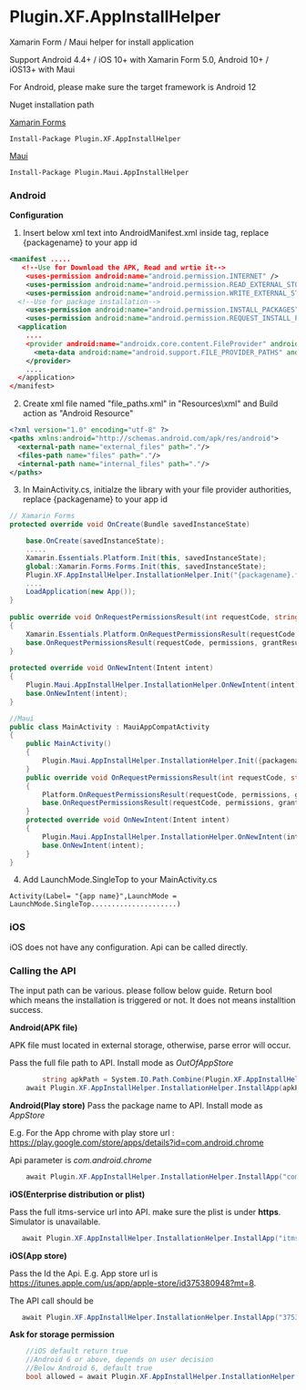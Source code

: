 # Plugin.XF.AppInstallHelper
Xamarin Form / Maui helper for install application

Support Android 4.4+ / iOS 10+ with Xamarin Form 5.0, Android 10+ / iOS13+ with Maui

For Android, please make sure the target framework is Android 12

Nuget installation path

[Xamarin Forms](https://www.nuget.org/packages/Plugin.XF.AppInstallHelper/)
```
Install-Package Plugin.XF.AppInstallHelper
```
[Maui](https://www.nuget.org/packages/Plugin.Maui.AppInstallHelper/)
```
Install-Package Plugin.Maui.AppInstallHelper
```
### Android

**Configuration**
1. Insert below xml text into AndroidManifest.xml inside <application> tag, replace {packagename} to your app id
  
``` xml
<manifest .....
   <!--Use for Download the APK, Read and wrtie it-->
	<uses-permission android:name="android.permission.INTERNET" />
	<uses-permission android:name="android.permission.READ_EXTERNAL_STORAGE" />
	<uses-permission android:name="android.permission.WRITE_EXTERNAL_STORAGE" />
  <!--Use for package installation-->
	<uses-permission android:name="android.permission.INSTALL_PACKAGES" />
	<uses-permission android:name="android.permission.REQUEST_INSTALL_PACKAGES" />
  <application 
    ....
    <provider android:name="androidx.core.content.FileProvider" android:authorities="{packagename}.fileprovider" android:exported="false" android:grantUriPermissions="true">
      <meta-data android:name="android.support.FILE_PROVIDER_PATHS" android:resource="@xml/file_paths" />
    </provider>
    ....
  </application>
</manifest>
```

2. Create xml file named "file_paths.xml" in "Resources\xml" and Build action as "Android Resource"
``` xml
<?xml version="1.0" encoding="utf-8" ?>
<paths xmlns:android="http://schemas.android.com/apk/res/android">
  <external-path name="external_files" path="."/>
  <files-path name="files" path="."/>
  <internal-path name="internal_files" path="."/>
</paths>
```

3. In MainActivity.cs, initialze the library with your file provider authorities, replace {packagename} to your app id
```C#
// Xamarin Forms
protected override void OnCreate(Bundle savedInstanceState)

    base.OnCreate(savedInstanceState);
    .....
    Xamarin.Essentials.Platform.Init(this, savedInstanceState);
    global::Xamarin.Forms.Forms.Init(this, savedInstanceState);
    Plugin.XF.AppInstallHelper.InstallationHelper.Init("{packagename}.fileprovider");
    ....
    LoadApplication(new App());
}
  
public override void OnRequestPermissionsResult(int requestCode, string[] permissions, [GeneratedEnum] Android.Content.PM.Permission[] grantResults)
{
	Xamarin.Essentials.Platform.OnRequestPermissionsResult(requestCode, permissions, grantResults);
	base.OnRequestPermissionsResult(requestCode, permissions, grantResults);
}
   
protected override void OnNewIntent(Intent intent)
{
	Plugin.Maui.AppInstallHelper.InstallationHelper.OnNewIntent(intent);
	base.OnNewIntent(intent);
}
```
```C#
//Maui
public class MainActivity : MauiAppCompatActivity
{
	public MainActivity()
	{
	    Plugin.Maui.AppInstallHelper.InstallationHelper.Init({packagename}.fileprovider");
	}
	public override void OnRequestPermissionsResult(int requestCode, string[] permissions, [GeneratedEnum] Android.Content.PM.Permission[] grantResults)
	{
	    Platform.OnRequestPermissionsResult(requestCode, permissions, grantResults);
	    base.OnRequestPermissionsResult(requestCode, permissions, grantResults);
	}
	protected override void OnNewIntent(Intent intent)
	{
	    Plugin.Maui.AppInstallHelper.InstallationHelper.OnNewIntent(intent);
	    base.OnNewIntent(intent);
	}
}

```

4. Add LaunchMode.SingleTop to your MainActivity.cs
```
Activity(Label= "{app name}",LaunchMode = LaunchMode.SingleTop.....................)
```

### iOS

iOS does not have any configuration. Api can be called directly.

### Calling the API

The input path can be various. please follow below guide. Return bool which means the installation is triggered or not. It does not means installtion success.

**Android(APK file)**

APK file must located in external storage, otherwise, parse error will occur.

Pass the full file path to API. Install mode as _OutOfAppStore_
```C#
        string apkPath = System.IO.Path.Combine(Plugin.XF.AppInstallHelper.InstallationHelper.GetPublicDownloadPath(), "APK.APK");
	await Plugin.XF.AppInstallHelper.InstallationHelper.InstallApp(apkPath, Plugin.XF.AppInstallHelper.InstallMode.OutOfAppStore);
```
**Android(Play store)**
Pass the package name to API. Install mode as _AppStore_

E.g. For the App chrome with play store url : https://play.google.com/store/apps/details?id=com.android.chrome

Api parameter is _com.android.chrome_
```C#
	await Plugin.XF.AppInstallHelper.InstallationHelper.InstallApp("com.android.chrome", Plugin.XF.AppInstallHelper.InstallMode.AppStore);
```

**iOS(Enterprise distribution or plist)**

Pass the full itms-service url into API. make sure the plist is under **https**. Simulator is unavailable.
```C#
   await Plugin.XF.AppInstallHelper.InstallationHelper.InstallApp("itms-services:///?action=download-manifest&url=https://{iOS_app}.plist", Plugin.XF.AppInstallHelper.InstallMode.OutOfAppStore);
```

**iOS(App store)**

Pass the Id the Api. E.g. App store url is https://itunes.apple.com/us/app/apple-store/id375380948?mt=8.

The API call should be
```C#
   await Plugin.XF.AppInstallHelper.InstallationHelper.InstallApp("375380948", Plugin.XF.AppInstallHelper.InstallMode.AppStore);
```


**Ask for storage permission**

```C#
	//iOS default return true
	//Android 6 or above, depends on user decision
	//Below Android 6, default true
	bool allowed = await Plugin.XF.AppInstallHelper.InstallationHelper.AskForRequiredPermission();
```
